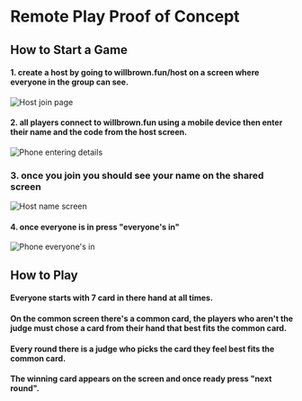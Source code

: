 # Remote Play Proof of Concept

## How to Start a Game

#### 1. create a host by going to willbrown.fun/host on a screen where everyone in the group can see.

![Host join page](https://i.imgur.com/lBiM3Dt.png)

#### 2. all players connect to willbrown.fun using a mobile device then enter their name and the code from the host screen.

![Phone entering details](https://i.imgur.com/MMQ23ne.png?1)

### 3. once you join you should see your name on the shared screen

![Host name screen](https://i.imgur.com/lGWSmAY.png)

#### 4. once everyone is in press "everyone's in"

![Phone everyone's in](https://i.imgur.com/BbiYFRU.png?1)

## How to Play

#### Everyone starts with 7 card in there hand at all times.

#### On the common screen there's a common card, the players who aren't the judge must chose a card from their hand that best fits the common card.

#### Every round there is a judge who picks the card they feel best fits the common card.

#### The winning card appears on the screen and once ready press "next round".
